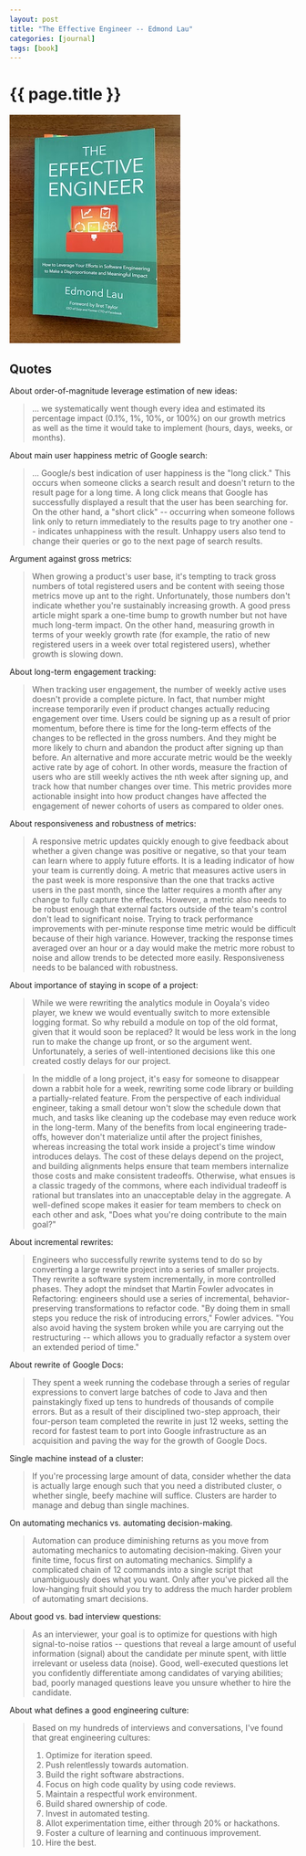 ```yaml
---
layout: post
title: "The Effective Engineer -- Edmond Lau"
categories: [journal]
tags: [book]
---
```


# {{ page.title }}

![Book cover](/assets/journal/effective-engineer/cover.jpg)

## Quotes

About order-of-magnitude leverage estimation of new ideas:

> ... we systematically went though every idea and estimated its percentage impact (0.1%, 1%, 10%, or 100%) on our growth metrics as well as the time it would take to implement (hours, days, weeks, or months).

About main user happiness metric of Google search:

> ... Google/s best indication of user happiness is the "long click." This occurs when someone clicks a search result and doesn't return to the result page for a long time. A long click means that Google has successfully displayed a result that the user has been searching for. On the other hand, a "short click" -- occurring when someone follows link only to return immediately to the results page to try another one -- indicates unhappiness with the result. Unhappy users also tend to change their queries or go to the next page of search results.

Argument against gross metrics:

> When growing a product's user base, it's tempting to track gross numbers of total registered users and be content with seeing those metrics move up ant to the right. Unfortunately, those numbers don't indicate whether you're sustainably increasing growth. A good press article might spark a one-time bump to growth number but not have much long-term impact. On the other hand, measuring growth in terms of your weekly growth rate (for example, the ratio of new registered users in a week over total registered users), whether growth is slowing down.

About long-term engagement tracking:

> When tracking user engagement, the number of weekly active uses doesn't provide a complete picture. In fact, that number might increase temporarily even if product changes actually reducing engagement over time. Users could be signing up as a result of prior momentum, before there is time for the long-term effects of the changes to be reflected in the gross numbers. And they might be more likely to churn and abandon the product after signing up than before. An alternative and more accurate metric would be the weekly active rate by age of cohort. In other words, measure the fraction of users who are still weekly actives the nth week after signing up, and track how that number changes over time. This metric provides more actionable insight into how product changes have affected the engagement of newer cohorts of users as compared to older ones.

About responsiveness and robustness of metrics:

> A responsive metric updates quickly enough to give feedback about whether a given change was positive or negative, so that your team can learn where to apply future efforts. It is a leading indicator of how your team is currently doing. A metric that measures active users in the past week is more responsive than the one that tracks active users in the past month, since the latter requires a month after any change to fully capture the effects. However, a metric also needs to be robust enough that external factors outside of the team's control don't lead to significant noise. Trying to track performance improvements with per-minute response time metric would be difficult because of their high variance. However, tracking the response times averaged over an hour or a day would make the metric more robust to noise and allow trends to be detected more easily. Responsiveness needs to be balanced with robustness.

About importance of staying in scope of a project:

> While we were rewriting the analytics module in Ooyala's video player, we knew we would eventually switch to more extensible logging format. So why rebuild a module on top of the old format, given that it would soon be replaced? It would be less work in the long run to make the change up front, or so the argument went. Unfortunately, a series of well-intentioned decisions like this one created costly delays for our project.

> In the middle of a long project, it's easy for someone to disappear down a rabbit hole for a week, rewriting some code library or building a partially-related feature. From the perspective of each individual engineer, taking a small detour won't slow the schedule down that much, and tasks like cleaning up the codebase may even reduce work in the long-term. Many of the benefits from local engineering trade-offs, however don't materialize until after the project finishes, whereas increasing the total work inside a project's time window introduces delays. The cost of these delays depend on the project, and building alignments helps ensure that team members internalize those costs and make consistent tradeoffs. Otherwise, what ensues is a classic tragedy of the commons, where each individual tradeoff is rational but translates into an unacceptable delay in the aggregate. A well-defined scope makes it easier for team members to check on each other and ask, "Does what you're doing contribute to the main goal?"

About incremental rewrites:

> Engineers who successfully rewrite systems tend to do so by converting a large rewrite project into a series of smaller projects. They rewrite a software system incrementally, in more controlled phases. They adopt the mindset that Martin Fowler advocates in Refactoring: engineers should use a series of incremental, behavior-preserving transformations to refactor code. "By doing them in small steps you reduce the risk of introducing errors," Fowler advices. "You also avoid having the system broken while you are carrying out the restructuring -- which allows you to gradually refactor a system over an extended period of time."

About rewrite of Google Docs:

> They spent a week running the codebase through a series of regular expressions to convert large batches of code to Java and then painstakingly fixed up tens to hundreds of thousands of compile errors. But as a result of their disciplined two-step approach, their four-person team completed the rewrite in just 12 weeks, setting the record for fastest team to port into Google infrastructure as an acquisition and paving the way for the growth of Google Docs.

Single machine instead of a cluster:

> If you're processing large amount of data, consider whether the data is actually large enough such that you need a distributed cluster, o whether single, beefy machine will suffice. Clusters are harder to manage and debug than single machines.

On automating mechanics vs. automating decision-making.

> Automation can produce diminishing returns as you move from automating mechanics to automating decision-making. Given your finite time, focus first on automating mechanics. Simplify a complicated chain of 12 commands into a single script that unambiguously does what you want. Only after you've picked all the low-hanging fruit should you try to address the much harder problem of automating smart decisions.

About good vs. bad interview questions:

> As an interviewer, your goal is to optimize for questions with high signal-to-noise ratios -- questions that reveal a large amount of useful information (signal) about the candidate per minute spent, with little irrelevant or useless data (noise). Good, well-executed questions let you confidently differentiate among candidates of varying abilities; bad, poorly managed questions leave you unsure whether to hire the candidate.

About what defines a good engineering culture:

> Based on my hundreds of interviews and conversations, I've found that great engineering cultures:
> 1. Optimize for iteration speed.
> 2. Push relentlessly towards automation.
> 3. Build the right software abstractions.
> 4. Focus on high code quality by using code reviews.
> 5. Maintain a respectful work environment.
> 6. Build shared ownership of code.
> 7. Invest in automated testing.
> 8. Allot experimentation time, either through 20% or hackathons.
> 9. Foster a culture of learning and continuous improvement.
> 10. Hire the best.
